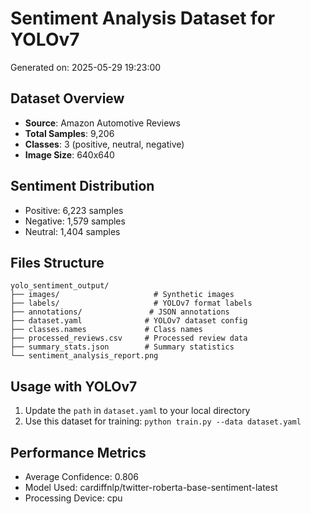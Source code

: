 # Sentiment Analysis Dataset for YOLOv7

Generated on: 2025-05-29 19:23:00

## Dataset Overview
- **Source**: Amazon Automotive Reviews
- **Total Samples**: 9,206
- **Classes**: 3 (positive, neutral, negative)
- **Image Size**: 640x640

## Sentiment Distribution
- Positive: 6,223 samples
- Negative: 1,579 samples
- Neutral: 1,404 samples

## Files Structure
```
yolo_sentiment_output/
├── images/                     # Synthetic images
├── labels/                     # YOLOv7 format labels
├── annotations/               # JSON annotations
├── dataset.yaml              # YOLOv7 dataset config
├── classes.names             # Class names
├── processed_reviews.csv     # Processed review data
├── summary_stats.json        # Summary statistics
└── sentiment_analysis_report.png
```

## Usage with YOLOv7
1. Update the `path` in `dataset.yaml` to your local directory
2. Use this dataset for training: `python train.py --data dataset.yaml`

## Performance Metrics
- Average Confidence: 0.806
- Model Used: cardiffnlp/twitter-roberta-base-sentiment-latest
- Processing Device: cpu
